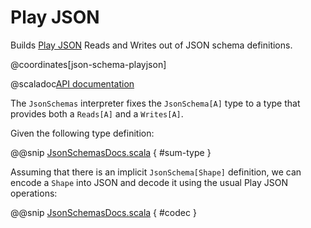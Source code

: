 # Play JSON

Builds [Play JSON](https://github.com/playframework/play-json) Reads and Writes out of JSON schema definitions.

@coordinates[json-schema-playjson]

@scaladoc[API documentation](endpoints4s.playjson.JsonSchemas)

The `JsonSchemas` interpreter fixes the `JsonSchema[A]` type to a type
that provides both a `Reads[A]` and a `Writes[A]`.

Given the following type definition:

@@snip [JsonSchemasDocs.scala](/json-schema/json-schema/src/test/scala/endpoints4s/algebra/JsonSchemasDocs.scala) { #sum-type }

Assuming that there is an implicit `JsonSchema[Shape]` definition,
we can encode a `Shape` into JSON and decode it using the usual
Play JSON operations:

@@snip [JsonSchemasDocs.scala](/json-schema/json-schema-playjson/src/test/scala/endpoints4s/playjson/JsonSchemasDocs.scala) { #codec }
